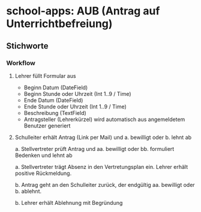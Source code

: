 # school-apps: AUB (Antrag auf Unterrichtbefreiung)
## Stichworte
### Workflow

1.  Lehrer füllt Formular aus
    - Beginn Datum (DateField)
    - Beginn Stunde oder Uhrzeit (Int 1..9 / Time)
    - Ende Datum (DateField)
    - Ende Stunde oder Uhrzeit (Int 1..9 / Time)
    - Beschreibung (TextField)
    - Antragsteller (Lehrerkürzel) wird automatisch aus angemeldetem Benutzer generiert


2.  Schulleiter erhält Antrag (Link per Mail) und a. bewilligt oder b. lehnt ab

    a. Stellvertreter prüft Antrag und aa. bewilligt oder bb. formuliert Bedenken und lehnt ab

       a. Stellvertreter trägt Absenz in den Vertretungsplan ein. Lehrer erhält positive Rückmeldung.  

       b. Antrag geht an den Schulleiter zurück, der endgültig aa. bewilligt oder b. ablehnt.

    b. Lehrer erhält Ablehnung mit Begründung

